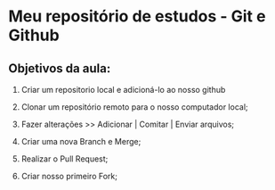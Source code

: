 # Meu repositório de estudos - Git e Github

## Objetivos da aula:

1. Criar um repositorio local e adicioná-lo ao nosso github

2. Clonar um repositório remoto para o nosso computador local;

3. Fazer alterações >> Adicionar | Comitar | Enviar arquivos;

4. Criar uma nova Branch e Merge;

5. Realizar o Pull Request; 

6. Criar nosso primeiro Fork; 